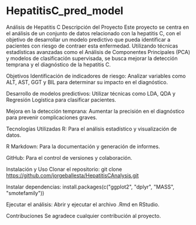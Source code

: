 # HepatitisC_pred_model
Análisis de Hepatitis C
Descripción del Proyecto
Este proyecto se centra en el análisis de un conjunto de datos relacionado con la hepatitis C, con el objetivo de desarrollar un modelo predictivo que pueda identificar a pacientes con riesgo de contraer esta enfermedad. Utilizando técnicas estadísticas avanzadas como el Análisis de Componentes Principales (PCA) y modelos de clasificación supervisada, se busca mejorar la detección temprana y el diagnóstico de la hepatitis C.

Objetivos
Identificación de indicadores de riesgo: Analizar variables como ALT, AST, GGT y BIL para determinar su impacto en el diagnóstico.

Desarrollo de modelos predictivos: Utilizar técnicas como LDA, QDA y Regresión Logística para clasificar pacientes.

Mejora en la detección temprana: Aumentar la precisión en el diagnóstico para prevenir complicaciones graves.

Tecnologías Utilizadas
R: Para el análisis estadístico y visualización de datos.

R Markdown: Para la documentación y generación de informes.

GitHub: Para el control de versiones y colaboración.

Instalación y Uso
Clonar el repositorio: git clone https://github.com/jorgeballesta/HepatitisCAnalysis.git

Instalar dependencias: install.packages(c("ggplot2", "dplyr", "MASS", "smotefamily"))

Ejecutar el análisis: Abrir y ejecutar el archivo .Rmd en RStudio.

Contribuciones
Se agradece cualquier contribución al proyecto.
